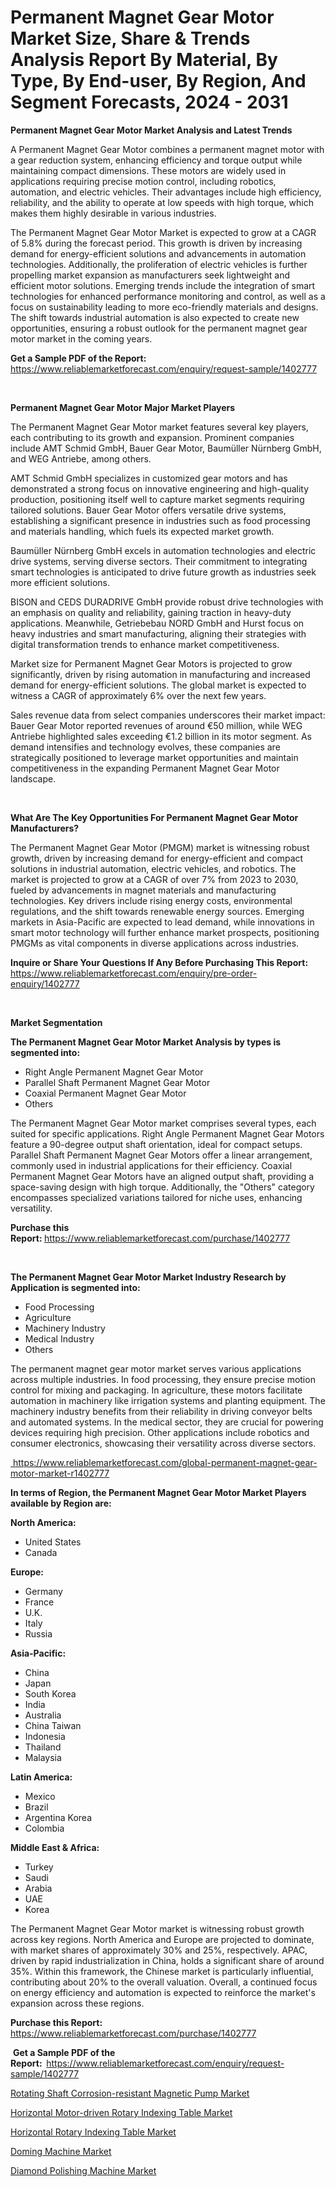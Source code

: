 <p><h1>Permanent Magnet Gear Motor Market Size, Share & Trends Analysis Report By Material, By Type, By End-user, By Region, And Segment Forecasts, 2024 - 2031</h1></p><p><strong>Permanent Magnet Gear Motor Market Analysis and Latest Trends</strong></p>
<p><p>A Permanent Magnet Gear Motor combines a permanent magnet motor with a gear reduction system, enhancing efficiency and torque output while maintaining compact dimensions. These motors are widely used in applications requiring precise motion control, including robotics, automation, and electric vehicles. Their advantages include high efficiency, reliability, and the ability to operate at low speeds with high torque, which makes them highly desirable in various industries.</p><p>The Permanent Magnet Gear Motor Market is expected to grow at a CAGR of 5.8% during the forecast period. This growth is driven by increasing demand for energy-efficient solutions and advancements in automation technologies. Additionally, the proliferation of electric vehicles is further propelling market expansion as manufacturers seek lightweight and efficient motor solutions. Emerging trends include the integration of smart technologies for enhanced performance monitoring and control, as well as a focus on sustainability leading to more eco-friendly materials and designs. The shift towards industrial automation is also expected to create new opportunities, ensuring a robust outlook for the permanent magnet gear motor market in the coming years.</p></p>
<p><strong>Get a Sample PDF of the Report:&nbsp;</strong> <a href="https://www.reliablemarketforecast.com/enquiry/request-sample/1402777?utm_campaign=1110&utm_medium=2&utm_source=Github&utm_content=ia&utm_term=23102024&utm_id=permanent-magnet-gear-motor">https://www.reliablemarketforecast.com/enquiry/request-sample/1402777</a></p>
<p>&nbsp;</p>
<p><strong>Permanent Magnet Gear Motor Major Market Players</strong></p>
<p><p>The Permanent Magnet Gear Motor market features several key players, each contributing to its growth and expansion. Prominent companies include AMT Schmid GmbH, Bauer Gear Motor, Baumüller Nürnberg GmbH, and WEG Antriebe, among others. </p><p>AMT Schmid GmbH specializes in customized gear motors and has demonstrated a strong focus on innovative engineering and high-quality production, positioning itself well to capture market segments requiring tailored solutions. Bauer Gear Motor offers versatile drive systems, establishing a significant presence in industries such as food processing and materials handling, which fuels its expected market growth.</p><p>Baumüller Nürnberg GmbH excels in automation technologies and electric drive systems, serving diverse sectors. Their commitment to integrating smart technologies is anticipated to drive future growth as industries seek more efficient solutions.</p><p>BISON and CEDS DURADRIVE GmbH provide robust drive technologies with an emphasis on quality and reliability, gaining traction in heavy-duty applications. Meanwhile, Getriebebau NORD GmbH and Hurst focus on heavy industries and smart manufacturing, aligning their strategies with digital transformation trends to enhance market competitiveness.</p><p>Market size for Permanent Magnet Gear Motors is projected to grow significantly, driven by rising automation in manufacturing and increased demand for energy-efficient solutions. The global market is expected to witness a CAGR of approximately 6% over the next few years.</p><p>Sales revenue data from select companies underscores their market impact: Bauer Gear Motor reported revenues of around €50 million, while WEG Antriebe highlighted sales exceeding €1.2 billion in its motor segment. As demand intensifies and technology evolves, these companies are strategically positioned to leverage market opportunities and maintain competitiveness in the expanding Permanent Magnet Gear Motor landscape.</p></p>
<p>&nbsp;</p>
<p><strong>What Are The Key Opportunities For Permanent Magnet Gear Motor Manufacturers?</strong></p>
<p><p>The Permanent Magnet Gear Motor (PMGM) market is witnessing robust growth, driven by increasing demand for energy-efficient and compact solutions in industrial automation, electric vehicles, and robotics. The market is projected to grow at a CAGR of over 7% from 2023 to 2030, fueled by advancements in magnet materials and manufacturing technologies. Key drivers include rising energy costs, environmental regulations, and the shift towards renewable energy sources. Emerging markets in Asia-Pacific are expected to lead demand, while innovations in smart motor technology will further enhance market prospects, positioning PMGMs as vital components in diverse applications across industries.</p></p>
<p><strong>Inquire or Share Your Questions If Any Before Purchasing This Report:</strong> <a href="https://www.reliablemarketforecast.com/enquiry/pre-order-enquiry/1402777?utm_campaign=1110&utm_medium=2&utm_source=Github&utm_content=ia&utm_term=23102024&utm_id=permanent-magnet-gear-motor">https://www.reliablemarketforecast.com/enquiry/pre-order-enquiry/1402777</a></p>
<p>&nbsp;</p>
<p><strong>Market Segmentation</strong></p>
<p><strong>The Permanent Magnet Gear Motor Market Analysis by types is segmented into:</strong></p>
<p><ul><li>Right Angle Permanent Magnet Gear Motor</li><li>Parallel Shaft Permanent Magnet Gear Motor</li><li>Coaxial Permanent Magnet Gear Motor</li><li>Others</li></ul></p>
<p><p>The Permanent Magnet Gear Motor market comprises several types, each suited for specific applications. Right Angle Permanent Magnet Gear Motors feature a 90-degree output shaft orientation, ideal for compact setups. Parallel Shaft Permanent Magnet Gear Motors offer a linear arrangement, commonly used in industrial applications for their efficiency. Coaxial Permanent Magnet Gear Motors have an aligned output shaft, providing a space-saving design with high torque. Additionally, the "Others" category encompasses specialized variations tailored for niche uses, enhancing versatility.</p></p>
<p><strong>Purchase this Report:&nbsp;</strong><a href="https://www.reliablemarketforecast.com/purchase/1402777?utm_campaign=1110&utm_medium=2&utm_source=Github&utm_content=ia&utm_term=23102024&utm_id=permanent-magnet-gear-motor">https://www.reliablemarketforecast.com/purchase/1402777</a></p>
<p>&nbsp;</p>
<p><strong>The Permanent Magnet Gear Motor Market Industry Research by Application is segmented into:</strong></p>
<p><ul><li>Food Processing</li><li>Agriculture</li><li>Machinery Industry</li><li>Medical Industry</li><li>Others</li></ul></p>
<p><p>The permanent magnet gear motor market serves various applications across multiple industries. In food processing, they ensure precise motion control for mixing and packaging. In agriculture, these motors facilitate automation in machinery like irrigation systems and planting equipment. The machinery industry benefits from their reliability in driving conveyor belts and automated systems. In the medical sector, they are crucial for powering devices requiring high precision. Other applications include robotics and consumer electronics, showcasing their versatility across diverse sectors.</p></p>
<p><a href="https://www.reliablemarketforecast.com/global-permanent-magnet-gear-motor-market-r1402777?utm_campaign=1110&utm_medium=2&utm_source=Github&utm_content=ia&utm_term=23102024&utm_id=permanent-magnet-gear-motor">&nbsp;https://www.reliablemarketforecast.com/global-permanent-magnet-gear-motor-market-r1402777</a></p>
<p><strong>In terms of Region, the Permanent Magnet Gear Motor Market Players available by Region are:</strong></p>
<p>
    <p> <strong> North America: </strong>
        <ul>
            <li>United States</li>
            <li>Canada</li>
        </ul>
        </p> 
    <p> <strong> Europe: </strong>
        <ul>
            <li>Germany</li>
            <li>France</li>
            <li>U.K.</li>
            <li>Italy</li>
            <li>Russia</li>
        </ul>
        </p> 
    <p> <strong> Asia-Pacific: </strong>
        <ul>
            <li>China</li>
            <li>Japan</li>
            <li>South Korea</li>
            <li>India</li>
            <li>Australia</li>
            <li>China Taiwan</li>
            <li>Indonesia</li>
            <li>Thailand</li>
            <li>Malaysia</li>
        </ul>
        </p> 
    <p> <strong> Latin America: </strong>
        <ul>
            <li>Mexico</li>
            <li>Brazil</li>
            <li>Argentina Korea</li>
            <li>Colombia</li>
        </ul>
        </p> 
    <p> <strong> Middle East & Africa: </strong>
        <ul>
            <li>Turkey</li>
            <li>Saudi</li>
            <li>Arabia</li>
            <li>UAE</li>
            <li>Korea</li>
        </ul>
    </p>
    </p>
<p><p>The Permanent Magnet Gear Motor market is witnessing robust growth across key regions. North America and Europe are projected to dominate, with market shares of approximately 30% and 25%, respectively. APAC, driven by rapid industrialization in China, holds a significant share of around 35%. Within this framework, the Chinese market is particularly influential, contributing about 20% to the overall valuation. Overall, a continued focus on energy efficiency and automation is expected to reinforce the market's expansion across these regions.</p></p>
<p><strong>Purchase this Report: </strong><a href="https://www.reliablemarketforecast.com/purchase/1402777?utm_campaign=1110&utm_medium=2&utm_source=Github&utm_content=ia&utm_term=23102024&utm_id=permanent-magnet-gear-motor">https://www.reliablemarketforecast.com/purchase/1402777</a></p>
<p>&nbsp;<strong>Get a Sample PDF of the Report:&nbsp;&nbsp;</strong><a href="https://www.reliablemarketforecast.com/enquiry/request-sample/1402777?utm_campaign=1110&utm_medium=2&utm_source=Github&utm_content=ia&utm_term=23102024&utm_id=permanent-magnet-gear-motor">https://www.reliablemarketforecast.com/enquiry/request-sample/1402777</a></p>
<p><strong></strong></p>
<p><p><a href="https://www.linkedin.com/pulse/investment-opportunities-rotating-shaft-corrosion-resistant-n3mze?utm_campaign=1110&utm_medium=2&utm_source=Github&utm_content=ia&utm_term=23102024&utm_id=permanent-magnet-gear-motor">Rotating Shaft Corrosion-resistant Magnetic Pump Market</a></p><p><a href="https://github.com/destinybqdicha/Market-Research-Report-List-1/blob/main/horizontal-motor-driven-rotary-indexing-table-market.md?utm_campaign=1110&utm_medium=2&utm_source=Github&utm_content=ia&utm_term=23102024&utm_id=permanent-magnet-gear-motor">Horizontal Motor-driven Rotary Indexing Table Market</a></p><p><a href="https://github.com/timsngal/Market-Research-Report-List-1/blob/main/horizontal-rotary-indexing-table-market.md?utm_campaign=1110&utm_medium=2&utm_source=Github&utm_content=ia&utm_term=23102024&utm_id=permanent-magnet-gear-motor">Horizontal Rotary Indexing Table Market</a></p><p><a href="https://issuu.com/reportprime-2/docs/doming-machine-market-size-2030.ppt_39036d0dd0172e?utm_campaign=1110&utm_medium=2&utm_source=Github&utm_content=ia&utm_term=23102024&utm_id=permanent-magnet-gear-motor">Doming Machine Market</a></p><p><a href="https://issuu.com/reportprime-2/docs/diamond-polishing-machine-market-si_0586fd0267024f?utm_campaign=1110&utm_medium=2&utm_source=Github&utm_content=ia&utm_term=23102024&utm_id=permanent-magnet-gear-motor">Diamond Polishing Machine Market</a></p></p>